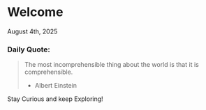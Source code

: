 # Welcome

August 4th, 2025

### Daily Quote:
> The most incomprehensible thing about the world is that it is comprehensible.
> 	- Albert Einstein

Stay Curious and keep Exploring!
